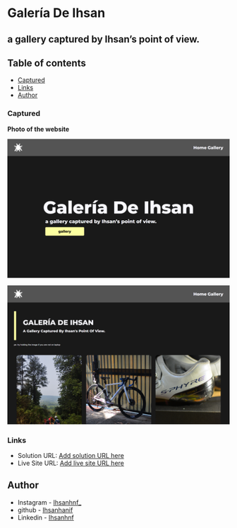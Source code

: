 # Galería De Ihsan
## a gallery captured by Ihsan’s point of view.

## Table of contents

  - [Captured](#Captured)
  - [Links](#links)
  - [Author](#author)

### Captured

**Photo of the website**

![](home.png)

![](gallery.png)

### Links

- Solution URL: [Add solution URL here](https://your-solution-url.com)
- Live Site URL: [Add live site URL here](https://your-live-site-url.com)

## Author

- Instagram - [Ihsanhnf_](https://www.instagram.com/ihsanhnf_/)
- github - [Ihsanhanif](https://github.com/Ihsanhanif)
- Linkedin - [Ihsanhnf](https://www.linkedin.com/in/ihsanhnf/)